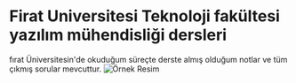 # Firat Universitesi Teknoloji fakültesi yazılım mühendisliği dersleri
fırat Üniversitesin'de okuduğum süreçte derste almış olduğum notlar ve tüm çıkmış sorular mevcuttur.
<img src="http://www.firat.edu.tr/images/content_menu/16329166375.png" alt="Örnek Resim"/>

